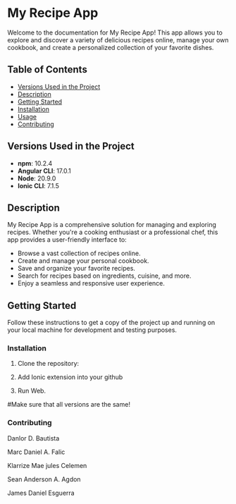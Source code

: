 # My Recipe App

Welcome to the documentation for My Recipe App! This app allows you to explore and discover a variety of delicious recipes online, manage your own cookbook, and create a personalized collection of your favorite dishes.

## Table of Contents

- [Versions Used in the Project](#versions-used-in-the-project)
- [Description](#description)
- [Getting Started](#getting-started)
- [Installation](#installation)
- [Usage](#usage)
- [Contributing](#contributing)

## Versions Used in the Project

- **npm**: 10.2.4
- **Angular CLI**: 17.0.1
- **Node**: 20.9.0
- **Ionic CLI**: 7.1.5

## Description

My Recipe App is a comprehensive solution for managing and exploring recipes. Whether you're a cooking enthusiast or a professional chef, this app provides a user-friendly interface to:

- Browse a vast collection of recipes online.
- Create and manage your personal cookbook.
- Save and organize your favorite recipes.
- Search for recipes based on ingredients, cuisine, and more.
- Enjoy a seamless and responsive user experience.

## Getting Started

Follow these instructions to get a copy of the project up and running on your local machine for development and testing purposes.

### Installation

1. Clone the repository:
  
2. Add Ionic extension into your github

3. Run Web.

#Make sure that all versions are the same!

### Contributing

Danlor D. Bautista

Marc Daniel A. Falic

Klarrize Mae jules Celemen

Sean Anderson A. Agdon

James Daniel Esguerra



